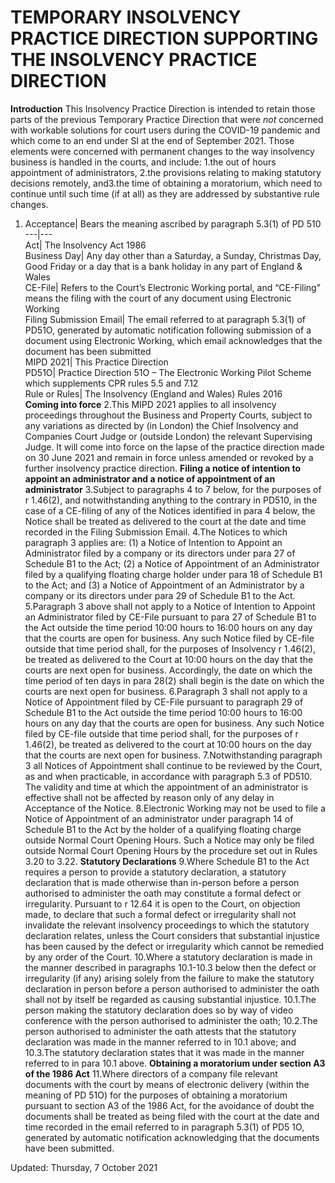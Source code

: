 # TEMPORARY INSOLVENCY PRACTICE DIRECTION SUPPORTING THE INSOLVENCY PRACTICE DIRECTION
**Introduction**
This Insolvency Practice Direction is intended to retain those parts of the previous Temporary Practice Direction that were _not_ concerned with workable solutions for court users during the COVID-19 pandemic and which come to an end under SI at the end of September 2021. Those elements were concerned with permanent changes to the way insolvency business is handled in the courts, and include:
1.the out of hours appointment of administrators, 2.the provisions relating to making statutory decisions remotely, and3.the time of obtaining a moratorium, which need to continue until such time (if at all) as they are addressed by substantive rule changes.
  1. Acceptance| Bears the meaning ascribed by paragraph 5.3(1) of PD 510  
---|---  
Act| The Insolvency Act 1986  
Business Day| Any day other than a Saturday, a Sunday, Christmas Day, Good Friday or a day that is a bank holiday in any part of England & Wales  
CE-File| Refers to the Court’s Electronic Working portal, and “CE-Filing” means the filing with the court of any document using Electronic Working  
Filing Submission Email| The email referred to at paragraph 5.3(1) of PD51O, generated by automatic notification following submission of a document using Electronic Working, which email acknowledges that the document has been submitted  
MIPD 2021| This Practice Direction  
PD51O| Practice Direction 51O – The Electronic Working Pilot Scheme which supplements CPR rules 5.5 and 7.12  
Rule or Rules| The Insolvency (England and Wales) Rules 2016  
**Coming into force**
2.This MIPD 2021 applies to all insolvency proceedings throughout the Business and Property Courts, subject to any variations as directed by (in London) the Chief Insolvency and Companies Court Judge or (outside London) the relevant Supervising Judge. It will come into force on the lapse of the practice direction made on 30 June 2021 and remain in force unless amended or revoked by a further insolvency practice direction.
**Filing a notice of intention to appoint an administrator and a notice of appointment of an administrator**
3.Subject to paragraphs 4 to 7 below, for the purposes of r 1.46(2), and notwithstanding anything to the contrary in PD510, in the case of a CE-filing of any of the Notices identified in para 4 below, the Notice shall be treated as delivered to the court at the date and time recorded in the Filing Submission Email.
4.The Notices to which paragraph 3 applies are: (1) a Notice of Intention to Appoint an Administrator filed by a company or its directors under para 27 of Schedule B1 to the Act; (2) a Notice of Appointment of an Administrator filed by a qualifying floating charge holder under para 18 of Schedule B1 to the Act; and (3) a Notice of Appointment of an Administrator by a company or its directors under para 29 of Schedule B1 to the Act.
5.Paragraph 3 above shall not apply to a Notice of Intention to Appoint an Administrator filed by CE-File pursuant to para 27 of Schedule B1 to the Act outside the time period 10:00 hours to 16:00 hours on any day that the courts are open for business. Any such Notice filed by CE-file outside that time period shall, for the purposes of Insolvency r 1.46(2), be treated as delivered to the Court at 10:00 hours on the day that the courts are next open for business. Accordingly, the date on which the time period of ten days in para 28(2) shall begin is the date on which the courts are next open for business.
6.Paragraph 3 shall not apply to a Notice of Appointment filed by CE-File pursuant to paragraph 29 of Schedule B1 to the Act outside the time period 10:00 hours to 16:00 hours on any day that the courts are open for business. Any such Notice filed by CE-file outside that time period shall, for the purposes of r 1.46(2), be treated as delivered to the court at 10:00 hours on the day that the courts are next open for business.
7.Notwithstanding paragraph 3 all Notices of Appointment shall continue to be reviewed by the Court, as and when practicable, in accordance with paragraph 5.3 of PD510. The validity and time at which the appointment of an administrator is effective shall not be affected by reason only of any delay in Acceptance of the Notice.
8.Electronic Working may not be used to file a Notice of Appointment of an administrator under paragraph 14 of Schedule B1 to the Act by the holder of a qualifying floating charge outside Normal Court Opening Hours. Such a Notice may only be filed outside Normal Court Opening Hours by the procedure set out in Rules 3.20 to 3.22.
**Statutory Declarations**
9.Where Schedule B1 to the Act requires a person to provide a statutory declaration, a statutory declaration that is made otherwise than in-person before a person authorised to administer the oath may constitute a formal defect or irregularity. Pursuant to r 12.64 it is open to the Court, on objection made, to declare that such a formal defect or irregularity shall not invalidate the relevant insolvency proceedings to which the statutory declaration relates, unless the Court considers that substantial injustice has been caused by the defect or irregularity which cannot be remedied by any order of the Court.
10.Where a statutory declaration is made in the manner described in paragraphs 10.1-10.3 below then the defect or irregularity (if any) arising solely from the failure to make the statutory declaration in person before a person authorised to administer the oath shall not by itself be regarded as causing substantial injustice.
10.1.The person making the statutory declaration does so by way of video conference with the person authorised to administer the oath;
10.2.The person authorised to administer the oath attests that the statutory declaration was made in the manner referred to in 10.1 above; and
10.3.The statutory declaration states that it was made in the manner referred to in para 10.1 above.
**Obtaining a moratorium under section A3 of the 1986 Act**
11.Where directors of a company file relevant documents with the court by means of electronic delivery (within the meaning of PD 51O) for the purposes of obtaining a moratorium pursuant to section A3 of the 1986 Act, for the avoidance of doubt the documents shall be treated as being filed with the court at the date and time recorded in the email referred to in paragraph 5.3(1) of PD5 1O, generated by automatic notification acknowledging that the documents have been submitted.


Updated: Thursday, 7 October 2021

